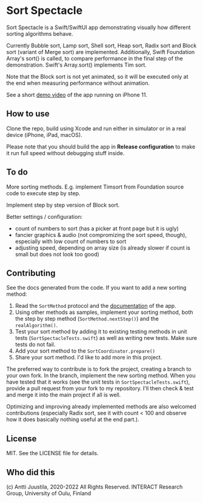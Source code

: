 # Sort Spectacle

Sort Spectacle is a Swift/SwiftUI app demonstrating visually how different sorting algorithms behave.

Currently Bubble sort, Lamp sort, Shell sort, Heap sort, Radix sort and Block sort (variant of Merge sort) are implemented. Additionally, Swift Foundation Array's sort() is called, to compare performance in the final step of the demonstration. Swift's Array.sort() implements Tim sort.

Note that the Block sort is not yet animated, so it will be executed only at the end when measuring performance without animation.

See a short [demo video](https://youtu.be/5oQp6j5spfM) of the app running on iPhone 11.

## How to use

Clone the repo, build using Xcode and run either in simulator or in a real device (iPhone, iPad, macOS). 

Please note that you should build the app in **Release configuration** to make it run full speed without debugging stuff inside. 

## To do

More sorting methods. E.g. implement Timsort from Foundation source code to execute step by step.

Implement step by step version of Block sort.

Better settings / configuration: 

- count of numbers to sort (has a picker at front page but it is ugly)
- fancier graphics & audio  (not compromizing the sort speed, though), especially with low count of numbers to sort
- adjusting speed, depending on array size (is already slower if count is small but does not look too good)

## Contributing

See the docs generated from the code. If you want to add a new sorting method:

1. Read the `SortMethod` protocol and the [documentation](https://anttijuu.github.io/SortSpectacle) of the app.
1. Using other methods as samples, implement your sorting method, both the step by step method (`SortMethod.nextStep()`) and the `realAlgorithm()`.
1. Test your sort method by adding it to existing testing methods in unit tests (`SortSpectacleTests.swift`) as well as writing new tests. Make sure tests do not fail.
1. Add your sort method to the `SortCoordinator.prepare()`
1. Share your sort method. I'd like to add more in this project.

The preferred way to contribute is to fork the project, creating a branch to your own fork. In the branch, implement the new sorting method. When you have tested that it works (see the unit tests in `SortSpectacleTests.swift`), provide a pull request from your fork to my repository. I'll then check & test and merge it into the main project if all is well.

Optimizing and improving already implemented methods are also welcomed contributions (especially Radix sort, see it with count < 100 and observe how it does basically nothing useful at the end part.).

## License

MIT. See the LICENSE file for details.

## Who did this

(c) Antti Juustila, 2020-2022 All Rights Reserved.
INTERACT Research Group, University of Oulu, Finland

